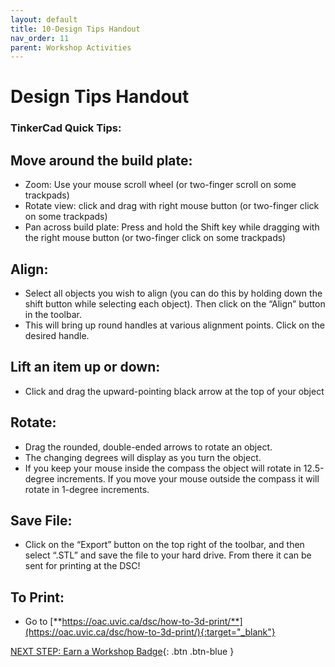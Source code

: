 ```yaml
---
layout: default
title: 10-Design Tips Handout
nav_order: 11
parent: Workshop Activities
---
```

# Design Tips Handout
### TinkerCad Quick Tips:

## Move around the build plate: 
- Zoom: Use your mouse scroll wheel (or two-finger scroll on some trackpads)
- Rotate view: click and drag with right mouse button (or two-finger click on some trackpads) 
- Pan across build plate: Press and hold the Shift key while dragging with the right mouse button (or two-finger click on some trackpads) 

## Align:
- Select all objects you wish to align (you can do this by holding down the shift button while selecting each object).  Then click on the “Align” button in the toolbar.
- This will bring up round handles at various alignment points. Click on the desired handle.

## Lift an item up or down:
- Click and drag the upward-pointing black arrow at the top of your object

## Rotate:
- Drag the rounded, double-ended arrows to rotate an object. 
- The changing degrees will display as you turn the object.
- If you keep your mouse inside the compass the object will rotate in 12.5-degree increments. If you move your mouse outside the compass it will rotate in 1-degree increments.

## Save File:
- Click on the “Export” button on the top right of the toolbar, and then select “.STL” and save the file to your hard drive. From there it can be sent for printing at the DSC!

## To Print:
- Go to [**https://oac.uvic.ca/dsc/how-to-3d-print/**](https://oac.uvic.ca/dsc/how-to-3d-print/){:target="_blank"}

[NEXT STEP: Earn a Workshop Badge](informal-credentials.html){: .btn .btn-blue }
